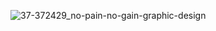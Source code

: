 ![37-372429_no-pain-no-gain-graphic-design](https://user-images.githubusercontent.com/103028187/211249568-8b651a99-c265-4c8d-bfb9-259d63d2cac0.jpg)
